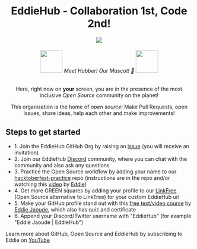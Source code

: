 <div align="center">
    <h1>EddieHub - Collaboration 1st, Code 2nd!</h1>
    <img src="https://user-images.githubusercontent.com/70807500/136845625-7addf1dd-ea2f-41b2-9c6b-f810f80acd07.gif" />
    <h6>
        <img src="https://github.com/EddieHubCommunity.png" height="60" /> Meet Hubber! Our Mascot! 🤝 <img src="https://github.com/EddieHubCommunity.png" height="60" />
    </h6>
    <p> Here, right now on <b> your </b> screen, you are in the presence of the most inclusive <i> Open Source </i> community on the planet! </p>
    <p> This organisation is the home of <i> open source</i>! Make Pull Requests, open Issues, share ideas, help each other and make improvements!</p>
</div>
<h2>Steps to get started</h2>
<ul>
    <li>1. Join the EddieHub GitHub Org by raising an <a href="https://github.com/EddieHubCommunity/support/issues/new?assignees=&amp;labels=invite+me+to+the+organisation&amp;template=invitation.yml&title=Please+invite+me+to+the+GitHub+Community+Organization">issue</a> (you will receive an invitation)</li>
    <li>2. Join our EddieHub <a href="http://discord.eddiehub.org">Discord</a> community, where you can chat with the community and also ask any questions</li>
    <li>3. Practice the Open Source workflow by adding your name to our <a href="https://github.com/EddieHubCommunity/hacktoberfest-practice">hacktoberfest-practice</a> repo (instructions are in the repo and/or watching this <a href="https://www.youtube.com/watch?v=8B_JWf7pG20">video</a> by <a href="http://github.com/eddiejaoude">Eddie</a>)</li>
    <li>4. Get more GREEN squares by adding your profile to our <a href="https://github.com/EddieHubCommunity/LinkFree">LinkFree</a> (Open Source alternative to LinkTree) for your custom EddieHub url</li>
    <li>5. Make your GitHub profile stand out with this <a href="http://eddiejaoude.io/course-github-profile-landing">free text/video course</a> by <a href="http://github.com/eddiejaoude">Eddie Jaoude</a>, which also has quiz and certificate</li>
    <li>6. Append your Discord/Twitter username with "EddieHub" (for example "Eddie Jaoude | EddieHub")</li>
</ul>
<p>Learn more about GitHub, Open Source and EddieHub by subscribing to Eddie on <a href="http://youtube.com/eddiejaoude">YouTube</a></p>
</p>
